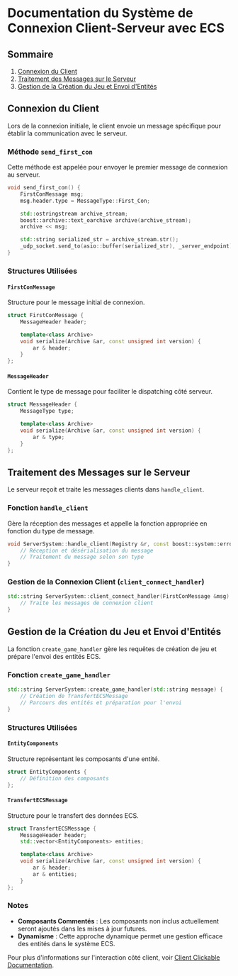 # Documentation du Système de Connexion Client-Serveur avec ECS

## Sommaire
1. [Connexion du Client](#connexion-du-client)
2. [Traitement des Messages sur le Serveur](#traitement-des-messages-sur-le-serveur)
3. [Gestion de la Création du Jeu et Envoi d'Entités](#gestion-de-la-création-du-jeu-et-envoi-dentités)

## Connexion du Client
Lors de la connexion initiale, le client envoie un message spécifique pour établir la communication avec le serveur.

### Méthode `send_first_con`
Cette méthode est appelée pour envoyer le premier message de connexion au serveur.
```cpp
void send_first_con() {
    FirstConMessage msg;
    msg.header.type = MessageType::First_Con;

    std::ostringstream archive_stream;
    boost::archive::text_oarchive archive(archive_stream);
    archive << msg;

    std::string serialized_str = archive_stream.str();
    _udp_socket.send_to(asio::buffer(serialized_str), _server_endpoint);
}
```

### Structures Utilisées
#### `FirstConMessage`
Structure pour le message initial de connexion.
```cpp
struct FirstConMessage {
    MessageHeader header;

    template<class Archive>
    void serialize(Archive &ar, const unsigned int version) {
        ar & header;
    }
};
```

#### `MessageHeader`
Contient le type de message pour faciliter le dispatching côté serveur.
```cpp
struct MessageHeader {
    MessageType type;

    template<class Archive>
    void serialize(Archive &ar, const unsigned int version) {
        ar & type;
    }
};
```

## Traitement des Messages sur le Serveur
Le serveur reçoit et traite les messages clients dans `handle_client`.

### Fonction `handle_client`
Gère la réception des messages et appelle la fonction appropriée en fonction du type de message.
```cpp
void ServerSystem::handle_client(Registry &r, const boost::system::error_code& error, std::size_t bytes_transferred) {
    // Réception et désérialisation du message
    // Traitement du message selon son type
}
```

### Gestion de la Connexion Client (`client_connect_handler`)
```cpp
std::string ServerSystem::client_connect_handler(FirstConMessage &msg) {
    // Traite les messages de connexion client
}
```

## Gestion de la Création du Jeu et Envoi d'Entités
La fonction `create_game_handler` gère les requêtes de création de jeu et prépare l'envoi des entités ECS.

### Fonction `create_game_handler`
```cpp
std::string ServerSystem::create_game_handler(std::string message) {
    // Création de TransfertECSMessage
    // Parcours des entités et préparation pour l'envoi
}
```

### Structures Utilisées
#### `EntityComponents`
Structure représentant les composants d'une entité.
```cpp
struct EntityComponents {
    // Définition des composants
};
```

#### `TransfertECSMessage`
Structure pour le transfert des données ECS.
```cpp
struct TransfertECSMessage {
    MessageHeader header;
    std::vector<EntityComponents> entities;

    template<class Archive>
    void serialize(Archive &ar, const unsigned int version) {
        ar & header;
        ar & entities;
    }
};
```

### Notes
- **Composants Commentés** : Les composants non inclus actuellement seront ajoutés dans les mises à jour futures.
- **Dynamisme** : Cette approche dynamique permet une gestion efficace des entités dans le système ECS.

Pour plus d'informations sur l'interaction côté client, voir [Client Clickable Documentation](../../client/docs/Clickable.md).
